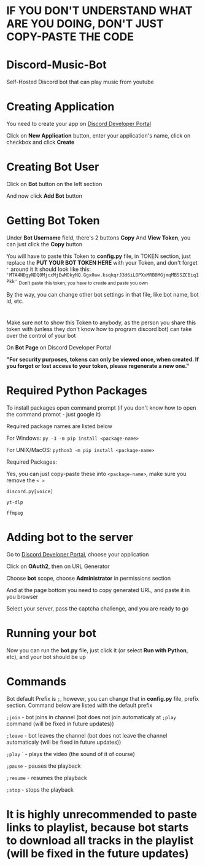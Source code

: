 # IF YOU DON'T UNDERSTAND WHAT ARE YOU DOING, DON'T JUST COPY-PASTE THE CODE

# Discord-Music-Bot
Self-Hosted Discord bot that can play music from youtube


# Creating Application
You need to create your app on [Discord Developer Portal](https://discord.com/developers/applications) 

Click on **New Application** button, enter your application's name, click on checkbox and click **Create**

# Creating Bot User
Click on **Bot** button on the left section

And now click **Add Bot** button

# Getting Bot Token

Under **Bot Username** field, there's 2 buttons **Copy** And **View Token**, you can just click the **Copy** button

You will have to paste this Token to **config.py** file, in TOKEN section, just replace the **PUT YOUR BOT TOKEN HERE** with your Token, and don't forget `'` around it
It should look like this: `'MTA4NDgyNDQ0MjcxMjEwMDkyNQ.Ggx0aw.ksqkqrJ3d6iLOPXxMRB8MGjmqMB5SZCBiq1Pkk'` 	<sub> Don't paste this token, you have to create and paste you own </sub>	

By the way, you can change other bot settings in that file, like bot name, bot id, etc.

#


Make sure not to show this Token to anybody, as the person you share this token with (unless they don't know how to program discord bot) can take over the control of your bot

On **Bot Page** on Discord Developer Portal

**"For security purposes, tokens can only be viewed once, when created. If you forgot or lost access to your token, please regenerate a new one."**

# Required Python Packages
To install packages open command prompt (if you don't know how to open the command promot - just google it)

Required package names are listed below

For Windows: `py -3 -m pip install <package-name>`

For UNIX/MacOS: `python3 -m pip install <package-name>`

Required Packages:

Yes, you can just copy-paste these into `<package-name>`, make sure you remove the `< >`

`discord.py[voice]`

`yt-dlp`

`ffmpeg`

# Adding bot to the server

Go to [Discord Developer Portal](https://discord.com/developers/applications), choose your application

Click on **OAuth2**, then on URL Generator

Choose **bot** scope, choose **Administrator** in permissions section

And at the page bottom you need to copy generated URL, and paste it in you browser

Select your server, pass the captcha challenge, and you are ready to go

# Running your bot

Now you can run the **bot.py** file, just click it (or select **Run with Python**, etc), and your bot should be up

# Commands
Bot default Prefix is `;`, however, you can change that in **config.py** file, prefix section. Command below are listed with the default prefix

`;join` - bot joins in channel (bot does not join automaticaly at `;play` command (will be fixed in future updates))

`;leave` - bot leaves the channel (bot does not leave the channel automaticaly (will be fixed in future updates))

`;play` <youtube video link>` - plays the video (the sound of it of course)

`;pause` - pauses the playback

`;resume` - resumes the playback

`;stop` - stops the playback

# It is highly unrecommended to paste links to playlist, because bot starts to download all tracks in the playlist (will be fixed in the future updates)  
